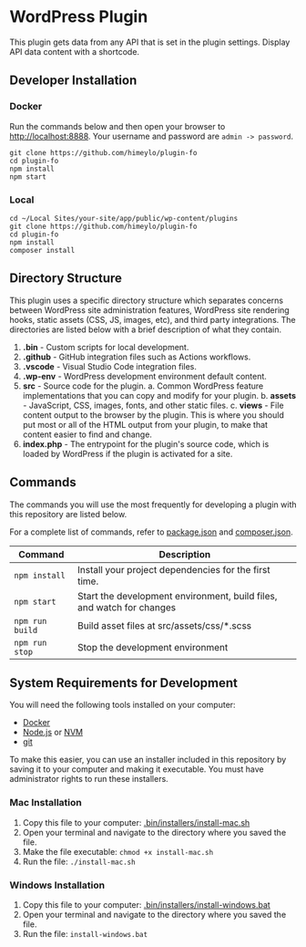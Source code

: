 # WordPress Plugin

This plugin gets data from any API that is set in the plugin settings. Display API data content with a shortcode.

## Developer Installation

### Docker

Run the commands below and then open your browser to [http://localhost:8888](http://localhost:8888). Your username and password are `admin -> password`.

```shell
git clone https://github.com/himeylo/plugin-fo
cd plugin-fo
npm install
npm start
```

### Local

```shell
cd ~/Local Sites/your-site/app/public/wp-content/plugins
git clone https://github.com/himeylo/plugin-fo
cd plugin-fo
npm install
composer install
```

## Directory Structure

This plugin uses a specific directory structure which separates concerns between WordPress site administration features, WordPress site rendering hooks, static assets (CSS, JS, images, etc), and third party integrations. The directories are listed below with a brief description of what they contain.

1. **.bin** - Custom scripts for local development.
2. **.github** - GitHub integration files such as Actions workflows.
3. **.vscode** - Visual Studio Code integration files.
4. **.wp-env** - WordPress development environment default content.
5. **src** - Source code for the plugin.
   a. Common WordPress feature implementations that you can copy and modify for your plugin.
   b. **assets** - JavaScript, CSS, images, fonts, and other static files.
   c. **views** - File content output to the browser by the plugin. This is where you should put most or all of the HTML output from your plugin, to make that content easier to find and change.
6. **index.php** - The entrypoint for the plugin's source code, which is loaded by WordPress if the plugin is activated for a site.

## Commands

The commands you will use the most frequently for developing a plugin with this repository are listed below.

For a complete list of commands, refer to [package.json](package.json) and [composer.json](composer.json).

| Command         | Description                                                           |
| --------------- | --------------------------------------------------------------------- |
| `npm install`   | Install your project dependencies for the first time.                 |
| `npm start`     | Start the development environment, build files, and watch for changes |
| `npm run build` | Build asset files at src/assets/css/\*.scss                           |
| `npm run stop`  | Stop the development environment                                      |

## System Requirements for Development

You will need the following tools installed on your computer:

- [Docker](https://www.docker.com/products/docker-desktop)
- [Node.js](https://nodejs.org/en/download/) or [NVM](https://github.com/nvm-sh/nvm)
- [git](https://git-scm.com/downloads)

To make this easier, you can use an installer included in this repository by saving it to your computer and making it executable.
You must have administrator rights to run these installers.

### Mac Installation

1. Copy this file to your computer: [.bin/installers/install-mac.sh](.bin/installers/install-mac.sh)
2. Open your terminal and navigate to the directory where you saved the file.
3. Make the file executable: `chmod +x install-mac.sh`
4. Run the file: `./install-mac.sh`

### Windows Installation

1. Copy this file to your computer: [.bin/installers/install-windows.bat](.bin/installers/install-windows.bat)
2. Open your terminal and navigate to the directory where you saved the file.
3. Run the file: `install-windows.bat`
